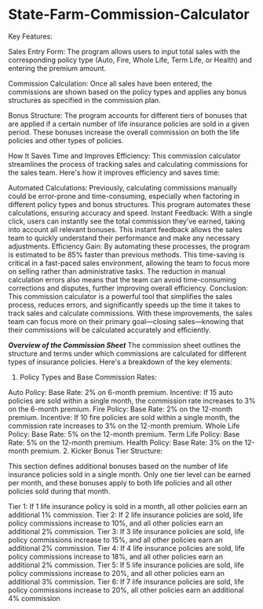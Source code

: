 # State-Farm-Commission-Calculator


Key Features:

Sales Entry Form: The program allows users to input total sales with the corresponding  policy type (Auto, Fire, Whole Life, Term Life, or Health) and entering the premium amount.

Commission Calculation: Once all sales have been entered, the commissions are shown based on the policy types and applies any bonus structures as specified in the commission plan.

Bonus Structure: The program accounts for different tiers of bonuses that are applied if a certain number of life insurance policies are sold in a given period. These bonuses increase the overall commission on both the life policies and other types of policies.

How It Saves Time and Improves Efficiency: This commission calculator streamlines the process of tracking sales and calculating commissions for the sales team. Here's how it improves efficiency and saves time:

Automated Calculations:
Previously, calculating commissions manually could be error-prone and time-consuming, especially when factoring in different policy types and bonus structures. This program automates these calculations, ensuring accuracy and speed.
Instant Feedback:
With a single click, users can instantly see the total commission they’ve earned, taking into account all relevant bonuses. This instant feedback allows the sales team to quickly understand their performance and make any necessary adjustments.
Efficiency Gain:
By automating these processes, the program is estimated to be 85% faster than previous methods. This time-saving is critical in a fast-paced sales environment, allowing the team to focus more on selling rather than administrative tasks. The reduction in manual calculation errors also means that the team can avoid time-consuming corrections and disputes, further improving overall efficiency.
Conclusion:
This commission calculator is a powerful tool that simplifies the sales process, reduces errors, and significantly speeds up the time it takes to track sales and calculate commissions. With these improvements, the sales team can focus more on their primary goal—closing sales—knowing that their commissions will be calculated accurately and efficiently.


*****Overview of the Commission Sheet*****
The commission sheet outlines the structure and terms under which commissions are calculated for different types of insurance policies. Here's a breakdown of the key elements:

1. Policy Types and Base Commission Rates:

Auto Policy:
Base Rate: 2% on 6-month premium.
Incentive: If 15 auto policies are sold within a single month, the commission rate increases to 3% on the 6-month premium.
Fire Policy:
Base Rate: 2% on the 12-month premium.
Incentive: If 10 fire policies are sold within a single month, the commission rate increases to 3% on the 12-month premium.
Whole Life Policy:
Base Rate: 5% on the 12-month premium.
Term Life Policy:
Base Rate: 5% on the 12-month premium.
Health Policy:
Base Rate: 3% on the 12-month premium.
2. Kicker Bonus Tier Structure:

This section defines additional bonuses based on the number of life insurance policies sold in a single month. Only one tier level can be earned per month, and these bonuses apply to both life policies and all other policies sold during that month.

Tier 1: If 1 life insurance policy is sold in a month, all other policies earn an additional 1% commission.
Tier 2: If 2 life insurance policies are sold, life policy commissions increase to 10%, and all other policies earn an additional 2% commission.
Tier 3: If 3 life insurance policies are sold, life policy commissions increase to 15%, and all other policies earn an additional 2% commission.
Tier 4: If 4 life insurance policies are sold, life policy commissions increase to 18%, and all other policies earn an additional 2% commission.
Tier 5: If 5 life insurance policies are sold, life policy commissions increase to 20%, and all other policies earn an additional 3% commission.
Tier 6: If 7 life insurance policies are sold, life policy commissions increase to 20%, all other policies earn an additional 4% commission






